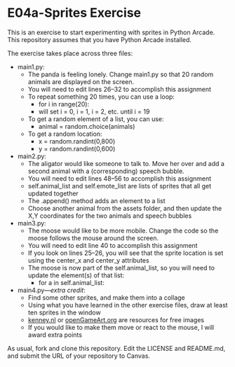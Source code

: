 # E04a-Sprites Exercise

This is an exercise to start experimenting with sprites in Python Arcade. This repository assumes that you have Python Arcade installed.

The exercise takes place across three files:

 * main1.py:
   * The panda is feeling lonely. Change main1.py so that 20 random animals are displayed on the screen.
   * You will need to edit lines 26–32 to accomplish this assignment
   * To repeat something 20 times, you can use a loop:
     * for i in range(20):
     * will set i = 0, i = 1, i = 2, etc. until i = 19
   * To get a random element of a list, you can use:
     * animal = random.choice(animals)
   * To get a random location:
     * x = random.randint(0,800)
     * y = random.randint(0,600)
 * main2.py:
   * The aligator would like someone to talk to. Move her over and add a second animal with a (corresponding) speech bubble.
   * You will need to edit lines 48–56 to accomplish this assignment
   * self.animal_list and self.emote_list are lists of sprites that all get updated together
   * The .append() method adds an element to a list
   * Choose another animal from the assets folder, and then update the X,Y coordinates for the two animals and speech bubbles
 * main3.py:
   * The moose would like to be more mobile. Change the code so the moose follows the mouse around the screen.
   * You will need to edit line 40 to accomplish this assignment
   * If you look on lines 25–26, you will see that the sprite location is set using the center_x and center_y attributes
   * The moose is now part of the self.animal_list, so you will need to update the element(s) of that list:
     * for a in self.animal_list:
 * main4.py—*extra credit*:
   * Find some other sprites, and make them into a collage
   * Using what you have learned in the other exercise files, draw at least ten sprites in the window
   * [kenney.nl](https://kenney.nl) or [openGameArt.org](https://opengameart.org) are resources for free images
   * If you would like to make them move or react to the mouse, I will award extra points

As usual, fork and clone this repository. Edit the LICENSE and README.md, and submit the URL of your repository to Canvas.
